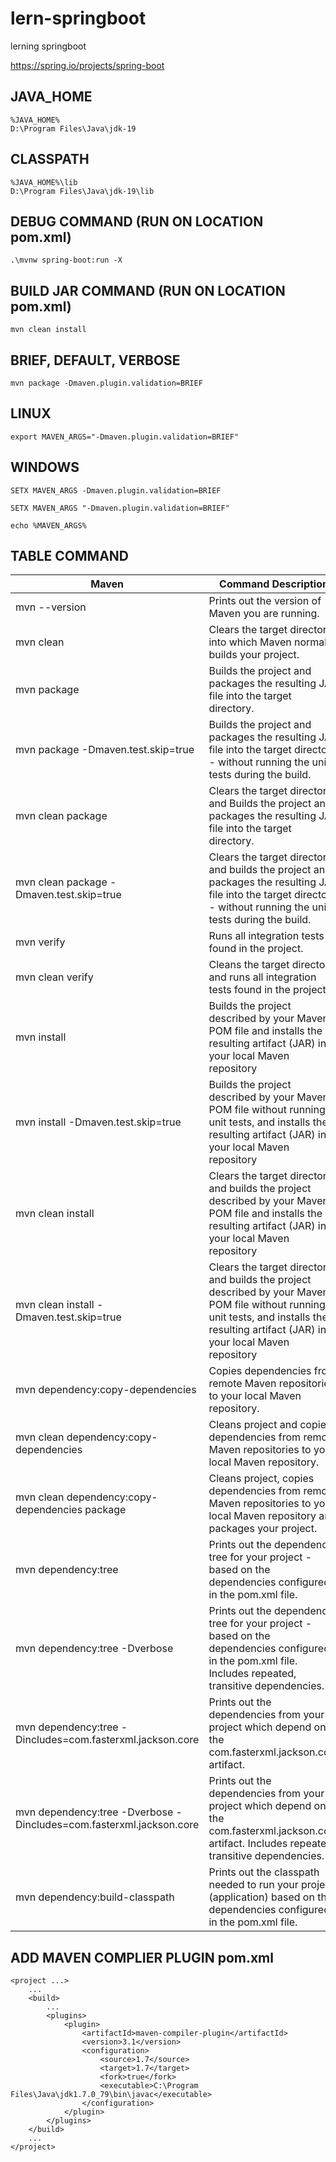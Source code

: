 # lern-springboot
lerning springboot

https://spring.io/projects/spring-boot


## JAVA_HOME

```
%JAVA_HOME%
D:\Program Files\Java\jdk-19
```

## CLASSPATH
```
%JAVA_HOME%\lib
D:\Program Files\Java\jdk-19\lib
```

## DEBUG COMMAND (RUN ON LOCATION pom.xml)

```
.\mvnw spring-boot:run -X
```

## BUILD JAR COMMAND (RUN ON LOCATION pom.xml)

```
mvn clean install
```

## BRIEF, DEFAULT, VERBOSE

```
mvn package -Dmaven.plugin.validation=BRIEF
```

## LINUX

```
export MAVEN_ARGS="-Dmaven.plugin.validation=BRIEF"
```

## WINDOWS

```
SETX MAVEN_ARGS -Dmaven.plugin.validation=BRIEF

SETX MAVEN_ARGS "-Dmaven.plugin.validation=BRIEF"

echo %MAVEN_ARGS%
```

## TABLE COMMAND

|Maven | Command	Description|
|--|--|
|mvn  --version	|Prints out the version of Maven you are running.|
|mvn  clean	|Clears the target directory into which Maven normally builds your project.|
|mvn  package	|Builds the project and packages the resulting JAR file into the target directory.|
|mvn  package -Dmaven.test.skip=true	|Builds the project and packages the resulting JAR file into the target directory - without running the unit tests during the build.|
|mvn clean package	|Clears the target directory and Builds the project and packages the resulting JAR file into the target directory.|
|mvn clean package -Dmaven.test.skip=true	|Clears the target directory and builds the project and packages the resulting JAR file into the target directory - without running the unit tests during the build.|
|mvn verify	|Runs all integration tests found in the project.|
|mvn clean verify	|Cleans the target directory, and runs all integration tests found in the project.|
|mvn install	|Builds the project described by your Maven POM file and installs the resulting artifact (JAR) into your local Maven repository|
|mvn install -Dmaven.test.skip=true	|Builds the project described by your Maven POM file without running unit tests, and installs the resulting artifact (JAR) into your local Maven repository|
|mvn clean install	|Clears the target directory and builds the project described by your Maven POM file and installs the resulting artifact (JAR) into your local Maven repository|
|mvn clean install -Dmaven.test.skip=true	|Clears the target directory and builds the project described by your Maven POM file without running unit tests, and installs the resulting artifact (JAR) into your local Maven repository|
|mvn dependency:copy-dependencies	|Copies dependencies from remote Maven repositories to your local Maven repository.|
|mvn clean dependency:copy-dependencies	|Cleans project and copies dependencies from remote Maven repositories to your local Maven repository.|
|mvn clean dependency:copy-dependencies package	|Cleans project, copies dependencies from remote Maven repositories to your local Maven repository and packages your project.|
|mvn dependency:tree	|Prints out the dependency tree for your project - based on the dependencies configured in the pom.xml file.|
|mvn dependency:tree -Dverbose	|Prints out the dependency tree for your project - based on the dependencies configured in the pom.xml file. Includes repeated, transitive dependencies.|
|mvn dependency:tree -Dincludes=com.fasterxml.jackson.core	|Prints out the dependencies from your project which depend on the com.fasterxml.jackson.core artifact.|
|mvn dependency:tree -Dverbose -Dincludes=com.fasterxml.jackson.core	|Prints out the dependencies from your project which depend on the com.fasterxml.jackson.core artifact. Includes repeated, transitive dependencies.|
|mvn dependency:build-classpath	|Prints out the classpath needed to run your project (application) based on the dependencies configured in the pom.xml file.|

## ADD MAVEN COMPLIER PLUGIN pom.xml

```
<project ...>
	...
	<build>
		...
		<plugins>
			<plugin>
				<artifactId>maven-compiler-plugin</artifactId>
				<version>3.1</version>
				<configuration>
					<source>1.7</source>
					<target>1.7</target>
					<fork>true</fork>
					<executable>C:\Program Files\Java\jdk1.7.0_79\bin\javac</executable>
				</configuration>
			</plugin>
		</plugins>
	</build>
	...
</project>
